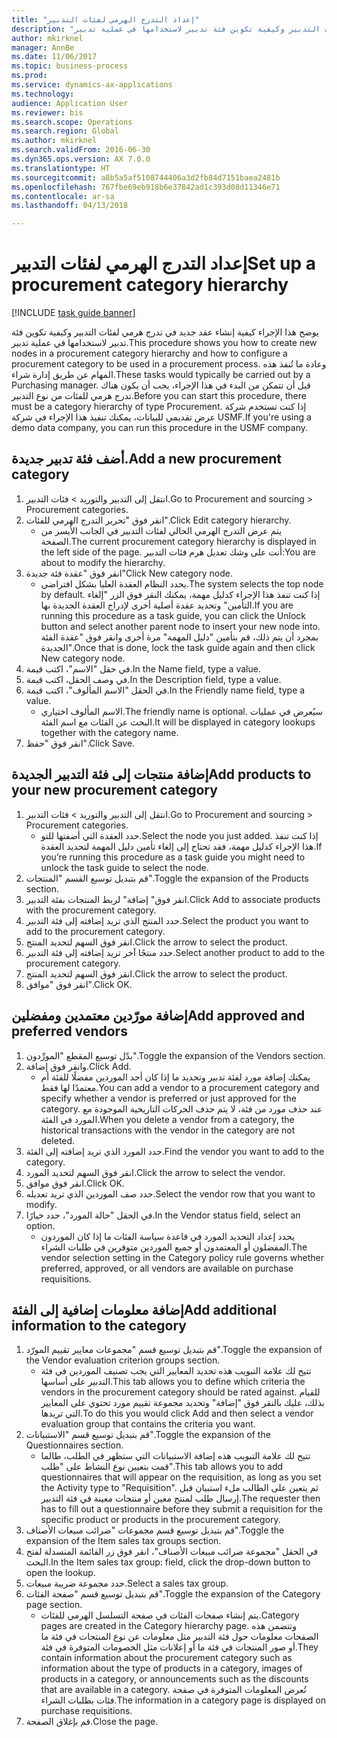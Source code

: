 ```yaml
--- 
title: "إعداد التدرج الهرمي لفئات التدبير"
description: "يوضح هذا الإجراء كيفية إنشاء عقد جديد في تدرج هرمي لفئات التدبير وكيفية تكوين فئة تدبير لاستخدامها في عملية تدبير."
author: mkirknel
manager: AnnBe
ms.date: 11/06/2017
ms.topic: business-process
ms.prod: 
ms.service: dynamics-ax-applications
ms.technology: 
audience: Application User
ms.reviewer: bis
ms.search.scope: Operations
ms.search.region: Global
ms.author: mkirknel
ms.search.validFrom: 2016-06-30
ms.dyn365.ops.version: AX 7.0.0
ms.translationtype: HT
ms.sourcegitcommit: a8b5a5af5108744406a3d2fb84d7151baea2481b
ms.openlocfilehash: 767fbe69eb918b6e37842ad1c393d08d11346e71
ms.contentlocale: ar-sa
ms.lasthandoff: 04/13/2018

---
```

# <a name="set-up-a-procurement-category-hierarchy"></a><span data-ttu-id="78cdf-103">إعداد التدرج الهرمي لفئات التدبير</span><span class="sxs-lookup"><span data-stu-id="78cdf-103">Set up a procurement category hierarchy</span></span>

[!INCLUDE [task guide banner](../../includes/task-guide-banner.md)]

<span data-ttu-id="78cdf-104">يوضح هذا الإجراء كيفية إنشاء عقد جديد في تدرج هرمي لفئات التدبير وكيفية تكوين فئة تدبير لاستخدامها في عملية تدبير.</span><span class="sxs-lookup"><span data-stu-id="78cdf-104">This procedure shows you how to create new nodes in a procurement category hierarchy and how to configure a procurement category to be used in a procurement process.</span></span> <span data-ttu-id="78cdf-105">وعادة ما تُنفذ هذه المهام عن طريق إدارة شراء.</span><span class="sxs-lookup"><span data-stu-id="78cdf-105">These tasks would typically be carried out by a Purchasing manager.</span></span> <span data-ttu-id="78cdf-106">قبل أن تتمكن من البدء في هذا الإجراء، يجب أن يكون هناك تدرج هرمي للفئات من نوع التدبير.</span><span class="sxs-lookup"><span data-stu-id="78cdf-106">Before you can start this procedure, there must be a category hierarchy of type Procurement.</span></span> <span data-ttu-id="78cdf-107">إذا كنت تستخدم شركة عرض تقديمي للبيانات، يمكنك تنفيذ هذا الإجراء في شركة USMF.</span><span class="sxs-lookup"><span data-stu-id="78cdf-107">If you're using a demo data company, you can run this procedure in the USMF company.</span></span>


## <a name="add-a-new-procurement-category"></a><span data-ttu-id="78cdf-108">أضف فئة تدبير جديدة.</span><span class="sxs-lookup"><span data-stu-id="78cdf-108">Add a new procurement category</span></span>
1. <span data-ttu-id="78cdf-109">انتقل إلى التدبير والتوريد > فئات التدبير.</span><span class="sxs-lookup"><span data-stu-id="78cdf-109">Go to Procurement and sourcing > Procurement categories.</span></span>
2. <span data-ttu-id="78cdf-110">انقر فوق "تحرير التدرج الهرمي للفئات".</span><span class="sxs-lookup"><span data-stu-id="78cdf-110">Click Edit category hierarchy.</span></span>
    * <span data-ttu-id="78cdf-111">يتم عرض التدرج الهرمي الحالي لفئات التدبير في الجانب الأيسر من الصفحة.</span><span class="sxs-lookup"><span data-stu-id="78cdf-111">The current procurement category hierarchy is displayed in the left side of the page.</span></span> <span data-ttu-id="78cdf-112">أنت على وشك تعديل هرم فئات التدبير:</span><span class="sxs-lookup"><span data-stu-id="78cdf-112">You  are about to modify the hierarchy.</span></span>  
3. <span data-ttu-id="78cdf-113">انقر فوق "عقدة فئة جديدة"</span><span class="sxs-lookup"><span data-stu-id="78cdf-113">Click New category node.</span></span>
    * <span data-ttu-id="78cdf-114">يحدد النظام العقدة العليا بشكل افتراضي.</span><span class="sxs-lookup"><span data-stu-id="78cdf-114">The system selects the top node by default.</span></span> <span data-ttu-id="78cdf-115">إذا كنت تنفذ هذا الإجراء كدليل مهمة، يمكنك النقر فوق الزر "إلغاء التأمين" وتحديد عقدة أصلية أخرى لإدراج العقدة الجديدة بها.</span><span class="sxs-lookup"><span data-stu-id="78cdf-115">If you are running this procedure as a task guide, you can click the Unlock button and select another parent node to insert your new node into.</span></span> <span data-ttu-id="78cdf-116">بمجرد أن يتم ذلك، قم بتأمين "دليل المهمة" مرة أخرى وانقر فوق "عقدة الفئة الجديدة".</span><span class="sxs-lookup"><span data-stu-id="78cdf-116">Once that is done, lock the task guide again and then click New category node.</span></span>  
4. <span data-ttu-id="78cdf-117">في حقل "الاسم"، اكتب قيمة.</span><span class="sxs-lookup"><span data-stu-id="78cdf-117">In the Name field, type a value.</span></span>
5. <span data-ttu-id="78cdf-118">في وصف الحقل، اكتب قيمة.</span><span class="sxs-lookup"><span data-stu-id="78cdf-118">In the Description field, type a value.</span></span>
6. <span data-ttu-id="78cdf-119">في الحقل "الاسم المألوف"، اكتب قيمة.</span><span class="sxs-lookup"><span data-stu-id="78cdf-119">In the Friendly name field, type a value.</span></span>
    * <span data-ttu-id="78cdf-120">الاسم المألوف اختياري.</span><span class="sxs-lookup"><span data-stu-id="78cdf-120">The friendly name is optional.</span></span> <span data-ttu-id="78cdf-121">سيُعرض في عمليات البحث عن الفئات مع اسم الفئة.</span><span class="sxs-lookup"><span data-stu-id="78cdf-121">It will be displayed in category lookups together with the category name.</span></span>  
7. <span data-ttu-id="78cdf-122">انقر فوق "حفظ".</span><span class="sxs-lookup"><span data-stu-id="78cdf-122">Click Save.</span></span>

## <a name="add-products-to-your-new-procurement-category"></a><span data-ttu-id="78cdf-123">إضافة منتجات إلى فئة التدبير الجديدة</span><span class="sxs-lookup"><span data-stu-id="78cdf-123">Add products to your new procurement category</span></span>
1. <span data-ttu-id="78cdf-124">انتقل إلى التدبير والتوريد > فئات التدبير.</span><span class="sxs-lookup"><span data-stu-id="78cdf-124">Go to Procurement and sourcing > Procurement categories.</span></span>
    * <span data-ttu-id="78cdf-125">حدد العقدة التي أضفتها للتو.</span><span class="sxs-lookup"><span data-stu-id="78cdf-125">Select the node you just added.</span></span> <span data-ttu-id="78cdf-126">إذا كنت تنفذ هذا الإجراء كدليل مهمة، فقد تحتاج إلى إلغاء تأمين دليل المهمة لتحديد العقدة.</span><span class="sxs-lookup"><span data-stu-id="78cdf-126">If you’re running this procedure as a task guide you might need to unlock the task guide to select the node.</span></span>  
2. <span data-ttu-id="78cdf-127">قم بتبديل توسيع القسم "المنتجات".</span><span class="sxs-lookup"><span data-stu-id="78cdf-127">Toggle the expansion of the Products section.</span></span>
3. <span data-ttu-id="78cdf-128">انقر فوق" إضافة" لربط المنتجات بفئة التدبير.</span><span class="sxs-lookup"><span data-stu-id="78cdf-128">Click Add to associate products with the procurement category.</span></span>
4. <span data-ttu-id="78cdf-129">حدد المنتج الذي تريد إضافته إلى فئة التدبير.</span><span class="sxs-lookup"><span data-stu-id="78cdf-129">Select the product you want to add to the procurement category.</span></span>
5. <span data-ttu-id="78cdf-130">انقر فوق السهم لتحديد المنتج.</span><span class="sxs-lookup"><span data-stu-id="78cdf-130">Click the arrow to select the product.</span></span>
6. <span data-ttu-id="78cdf-131">حدد منتجًا آخر تريد إضافته إلى فئة التدبير.</span><span class="sxs-lookup"><span data-stu-id="78cdf-131">Select another product to add to the procurement category.</span></span>
7. <span data-ttu-id="78cdf-132">انقر فوق السهم لتحديد المنتج.</span><span class="sxs-lookup"><span data-stu-id="78cdf-132">Click the arrow to select the product.</span></span>
8. <span data-ttu-id="78cdf-133">انقر فوق "موافق".</span><span class="sxs-lookup"><span data-stu-id="78cdf-133">Click OK.</span></span>

## <a name="add-approved-and-preferred-vendors"></a><span data-ttu-id="78cdf-134">إضافة مورّدين معتمدين ومفضلين</span><span class="sxs-lookup"><span data-stu-id="78cdf-134">Add approved and preferred vendors</span></span>
1. <span data-ttu-id="78cdf-135">بدّل توسيع المقطع "المورِّدون‬‬".</span><span class="sxs-lookup"><span data-stu-id="78cdf-135">Toggle the expansion of the Vendors section.</span></span>
2. <span data-ttu-id="78cdf-136">وانقر فوق إضافة.</span><span class="sxs-lookup"><span data-stu-id="78cdf-136">Click Add.</span></span>
    * <span data-ttu-id="78cdf-137">يمكنك إضافة مورد لفئة تدبير وتحديد ما إذا كان أحد الموردين مفضلًا للفئة أم معتمدًا لها فقط.</span><span class="sxs-lookup"><span data-stu-id="78cdf-137">You can add a vendor to a procurement category and specify whether a vendor is preferred or just approved for the category.</span></span> <span data-ttu-id="78cdf-138">عند حذف مورد من فئة، لا يتم حذف الحركات التاريخية الموجودة مع المورد في الفئة.</span><span class="sxs-lookup"><span data-stu-id="78cdf-138">When you delete a vendor from a category, the historical transactions with the vendor in the category are not deleted.</span></span>   
3. <span data-ttu-id="78cdf-139">حدد المورد الذي تريد إضافته إلى الفئة.</span><span class="sxs-lookup"><span data-stu-id="78cdf-139">Find the vendor you want to add to the category.</span></span>
4. <span data-ttu-id="78cdf-140">انقر فوق السهم لتحديد المورد.</span><span class="sxs-lookup"><span data-stu-id="78cdf-140">Click the arrow to select the vendor.</span></span>
5. <span data-ttu-id="78cdf-141">انقر فوق موافق.</span><span class="sxs-lookup"><span data-stu-id="78cdf-141">Click OK.</span></span>
6. <span data-ttu-id="78cdf-142">حدد صف الموردين الذي تريد تعديله.</span><span class="sxs-lookup"><span data-stu-id="78cdf-142">Select the vendor row that you want to modify.</span></span>
7. <span data-ttu-id="78cdf-143">في الحقل "حالة المورد"، حدد خيارًا.</span><span class="sxs-lookup"><span data-stu-id="78cdf-143">In the Vendor status field, select an option.</span></span>
    * <span data-ttu-id="78cdf-144">يحدد إعداد التحديد المورد في قاعدة سياسة الفئات ما إذا كان الموردون المفضلون أو المعتمدون أو جميع الموردين متوفرين في طلبات الشراء.</span><span class="sxs-lookup"><span data-stu-id="78cdf-144">The vendor selection setting in the Category policy rule governs whether preferred, approved, or all vendors are available on purchase requisitions.</span></span>   

## <a name="add-additional-information-to-the-category"></a><span data-ttu-id="78cdf-145">إضافة معلومات إضافية إلى الفئة</span><span class="sxs-lookup"><span data-stu-id="78cdf-145">Add additional information to the category</span></span>
1. <span data-ttu-id="78cdf-146">قم بتبديل توسيع قسم "مجموعات معايير تقييم المورّد".</span><span class="sxs-lookup"><span data-stu-id="78cdf-146">Toggle the expansion of the Vendor evaluation criterion groups section.</span></span>
    * <span data-ttu-id="78cdf-147">تتيح لك علامة التبويب هذه تحديد المعايير التي يجب تصنيف الموردين في فئة التدبير على أساسها.</span><span class="sxs-lookup"><span data-stu-id="78cdf-147">This tab allows you to define which criteria the vendors in the procurement category should be rated against.</span></span> <span data-ttu-id="78cdf-148">للقيام بذلك، عليك بالنقر فوق "إضافة" وتحديد مجموعة تقييم مورد تحتوي على المعايير التي تريدها.</span><span class="sxs-lookup"><span data-stu-id="78cdf-148">To do this you would click Add and then select a vendor evaluation group that contains the criteria you want.</span></span>  
2. <span data-ttu-id="78cdf-149">قم بتبديل توسيع قسم "الاستبيانات".</span><span class="sxs-lookup"><span data-stu-id="78cdf-149">Toggle the expansion of the Questionnaires section.</span></span>
    * <span data-ttu-id="78cdf-150">تتيح لك علامة التبويب هذه إضافة الاستبيانات التي ستظهر في الطلب، طالما قمت بتعيين نوع النشاط على "طلب".</span><span class="sxs-lookup"><span data-stu-id="78cdf-150">This tab allows you to add questionnaires that will appear on the requisition, as long as you set the Activity type to "Requisition".</span></span> <span data-ttu-id="78cdf-151">ثم يتعين على الطالب ملء استبيان قبل إرسال طلب لمنتج معين أو منتجات معينة في فئة التدبير.</span><span class="sxs-lookup"><span data-stu-id="78cdf-151">The requester then has to fill out a questionnaire before they submit a requisition for the specific product or products in the procurement category.</span></span>  
3. <span data-ttu-id="78cdf-152">قم بتبديل توسيع قسم مجموعات "ضرائب مبيعات الأصناف".</span><span class="sxs-lookup"><span data-stu-id="78cdf-152">Toggle the expansion of the Item sales tax groups section.</span></span>
4. <span data-ttu-id="78cdf-153">في الحقل "مجموعة ضرائب مبيعات الأصناف"، انقر فوق زر القائمة المنسدلة لفتح البحث.</span><span class="sxs-lookup"><span data-stu-id="78cdf-153">In the Item sales tax group: field, click the drop-down button to open the lookup.</span></span>
5. <span data-ttu-id="78cdf-154">حدد مجموعة ضريبة مبيعات.</span><span class="sxs-lookup"><span data-stu-id="78cdf-154">Select a sales tax group.</span></span>
6. <span data-ttu-id="78cdf-155">قم بتبديل توسيع قسم "صفحة الفئات".</span><span class="sxs-lookup"><span data-stu-id="78cdf-155">Toggle the expansion of the Category page section.</span></span>
    * <span data-ttu-id="78cdf-156">يتم إنشاء صفحات الفئات في صفحة التسلسل الهرمي للفئات.</span><span class="sxs-lookup"><span data-stu-id="78cdf-156">Category pages are created in the Category hierarchy page.</span></span> <span data-ttu-id="78cdf-157">وتتضمن هذه الصفحات معلومات حول فئة التدبير مثل معلومات عن نوع المنتجات في فئة ما أو صور المنتجات في فئة ما أو إعلانات مثل الخصومات المتوفرة في فئة.</span><span class="sxs-lookup"><span data-stu-id="78cdf-157">They contain information about the procurement category such as information about the type of products in a category, images of products in a category, or announcements such as the discounts that are available in a category.</span></span> <span data-ttu-id="78cdf-158">تُعرض المعلومات المتوفرة في صفحة فئات بطلبات الشراء.</span><span class="sxs-lookup"><span data-stu-id="78cdf-158">The information in a category page is displayed on purchase requisitions.</span></span>  
7. <span data-ttu-id="78cdf-159">قم بإغلاق الصفحة.</span><span class="sxs-lookup"><span data-stu-id="78cdf-159">Close the page.</span></span>


